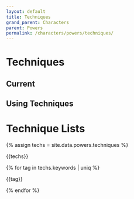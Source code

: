 ```yaml
---
layout: default
title: Techniques
grand_parent: Characters
parent: Powers
permalink: /characters/powers/techniques/
---
```


# Techniques


## Current


## Using Techniques



# Technique Lists

{% assign techs = site.data.powers.techniques %}

<p>{{techs}}</p>

{% for tag in techs.keywords | uniq %}
    <p>{{tag}}</p>
{% endfor %}